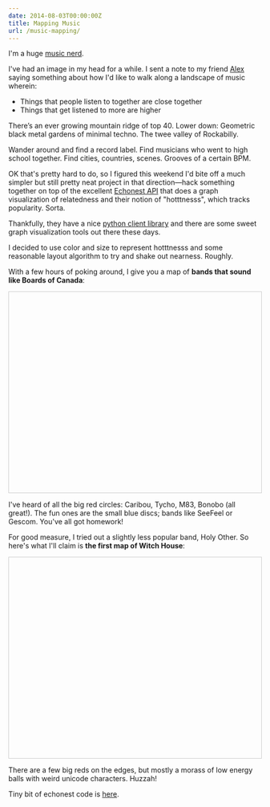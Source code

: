 ```yaml
---
date: 2014-08-03T00:00:00Z
title: Mapping Music
url: /music-mapping/
---
```


I'm a huge [music nerd](http://www.soundcloud.com/awans/likes).

I've had an image in my head for a while. I sent a note to my friend [Alex](http://soundcloud.com/edisonfield) saying something about how I'd like to walk along a landscape of music wherein:

- Things that people listen to together are close together
- Things that get listened to more are higher

There’s an ever growing mountain ridge of top 40. Lower down: Geometric black metal gardens of minimal techno. The twee valley of Rockabilly.

Wander around and find a record label. Find musicians who went to high school together. Find cities, countries, scenes. Grooves of a certain BPM.

OK that's pretty hard to do, so I figured this weekend I'd bite off a much simpler but still pretty neat project in that direction—hack something together on top of the excellent [Echonest API](http://developer.echonest.com/) that does a graph visualization of relatedness and their notion of "hotttnesss", which tracks popularity. Sorta.

Thankfully, they have a nice [python client library](https://github.com/echonest/pyechonest/) and there are some sweet graph visualization tools out there these days.

I decided to use color and size to represent hotttnesss and some reasonable layout algorithm to try and shake out nearness. Roughly.

With a few hours of poking around, I give you a map of **bands that sound like Boards of Canada**:

<p><div class="sigma-container" id="sigma-boc"></div></p>

I've heard of all the big red circles: Caribou, Tycho, M83, Bonobo (all great!). The fun ones are the small blue discs; bands like SeeFeel or Gescom. You've all got homework!

For good measure, I tried out a slightly less popular band, Holy Other. So here's what I'll claim is **the first map of Witch House**:

<p><div class="sigma-container" id="sigma-holyother"></div></p>

There are a few big reds on the edges, but mostly a morass of low energy balls with weird unicode characters. Huzzah!

Tiny bit of echonest code is [here](https://github.com/awans/music-visualizations).


<div>
    <style>
        .sigma-container {
            width:100%;
            height:400px;
            border:1px solid #ccc;
        }
    </style>
    <script src="/js/sigma/sigma.min.js"></script>
    <script src="/js/sigma/plugins/sigma.parsers.gexf.min.js"></script>
    <script type="text/javascript">
     sigma.parsers.gexf(
       '/data/holyother.gexf', { container: 'sigma-holyother' }, function(s) {}
       );
     sigma.parsers.gexf(
       '/data/boc.gexf', { container: 'sigma-boc' }, function(s) {}
       );  
   </script>
</div>
